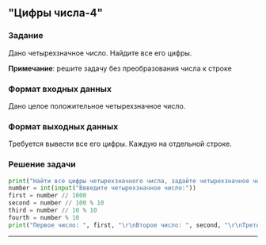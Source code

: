 ## "Цифры числа-4"

### Задание

Дано четырехзначное число. Найдите все его цифры.

**Примечание**: решите задачу без преобразования числа к строке

### Формат входных данных

Дано целое положительное четырехзначное число.

### Формат выходных данных

Требуется вывести все его цифры. Каждую на отдельной строке.

### Решение задачи

```python
print("Найти все цифры четырехзначного числа, задайте четырехзначное число")
number = int(input("Ввведите четырехзначное число:"))
first = number // 1000
second = number // 100 % 10
third = number // 10 % 10
fourth = number % 10
print("Первое число: ", first, "\r\nВторое число: ", second, "\r\nТретье число: ", third, "\r\nЧетвертое число: ", fourth,)

```

---

